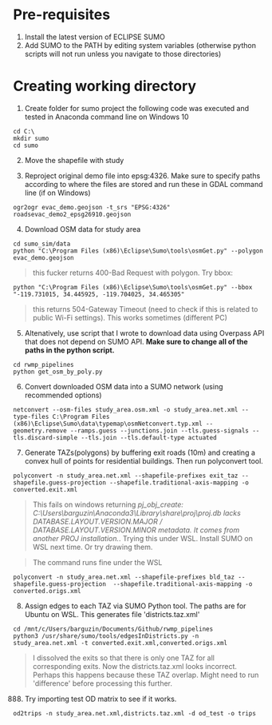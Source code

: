 # Pre-requisites 
1. Install the latest version of ECLIPSE SUMO 
2. Add SUMO to the PATH by editing system variables (otherwise python scripts will not run unless you navigate to those directories)

# Creating working directory 
1. Create folder for sumo project the following code was executed and tested in Anaconda command line on Windows 10 

```{bash}
cd C:\
mkdir sumo
cd sumo
```
2. Move the shapefile with study 

3. Reproject original demo file into epsg:4326. Make sure to specify paths according to where the files are stored and run these in GDAL command line (if on Windows) 

```{bash}
ogr2ogr evac_demo.geojson -t_srs "EPSG:4326" roadsevac_demo2_epsg26910.geojson

```

4. Download OSM data for study area 

```{bash}
cd sumo_sim/data
python "C:\Program Files (x86)\Eclipse\Sumo\tools\osmGet.py" --polygon evac_demo.geojson 
```
> this fucker returns 400-Bad Request with polygon. Try bbox: 

```{bash}
python "C:\Program Files (x86)\Eclipse\Sumo\tools\osmGet.py" --bbox "-119.731015, 34.445925, -119.704025, 34.465305"
```

> this returns 504-Gateway Timeout (need to check if this is related to public Wi-Fi settings). This works sometimes (different PC)

5. Altenatively, use script that I wrote to download data using Overpass API that does not depend on SUMO API. **Make sure to change all of the paths in the python script.** 
```{bash}
cd rwmp_pipelines
python get_osm_by_poly.py 
```

6. Convert downloaded OSM data into a SUMO network (using recommended options)
```{bash}
netconvert --osm-files study_area.osm.xml -o study_area.net.xml --type-files C:\Program Files (x86)\Eclipse\Sumo\data\typemap\osmNetconvert.typ.xml --geometry.remove --ramps.guess --junctions.join --tls.guess-signals --tls.discard-simple --tls.join --tls.default-type actuated
```

7. Generate TAZs(polygons) by buffering exit roads (10m) and creating a convex hull of points for residential buildings. Then run polyconvert tool. 
```{bash}
polyconvert -n study_area.net.xml --shapefile-prefixes exit_taz --shapefile.guess-projection --shapefile.traditional-axis-mapping -o converted.exit.xml
```
> This fails on windows returning *pj_obj_create: C:\Users\barguzin\Anaconda3\Library\share\proj\proj.db lacks DATABASE.LAYOUT.VERSION.MAJOR / DATABASE.LAYOUT.VERSION.MINOR metadata. It comes from another PROJ installation.*. Trying this under WSL. Install SUMO on WSL next time. Or try drawing them.  

> The command runs fine under the WSL 

```{bash}
polyconvert -n study_area.net.xml --shapefile-prefixes bld_taz --shapefile.guess-projection  --shapefile.traditional-axis-mapping -o converted.origs.xml
```

8. Assign edges to each TAZ via SUMO Python tool. The paths are for Ubuntu on WSL. This generates file 'districts.taz.xml' 
```{bash}
cd /mnt/c/Users/barguzin/Documents/Github/rwmp_pipelines
python3 /usr/share/sumo/tools/edgesInDistricts.py -n study_area.net.xml -t converted.exit.xml,converted.origs.xml
```

> I dissolved the exits so that there is only one TAZ for all corresponding exits. Now the districts.taz.xml looks incorrect. Perhaps this happens because these TAZ overlap. Might need to run 'difference' before processing this further. 

888. Try importing test OD matrix to see if it works. 
```{bash}
od2trips -n study_area.net.xml,districts.taz.xml -d od_test -o trips
```